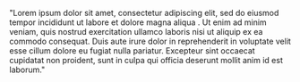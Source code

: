 "Lorem ipsum dolor sit amet, consectetur adipiscing elit, sed do eiusmod tempor incididunt ut labore et dolore magna aliqua
. Ut enim ad minim veniam, quis nostrud exercitation ullamco laboris nisi ut aliquip ex ea commodo consequat. Duis aute irure 
dolor in reprehenderit in voluptate velit esse cillum dolore eu fugiat nulla pariatur. Excepteur sint occaecat cupidatat non
 proident, sunt in culpa qui officia deserunt mollit anim id est laborum."